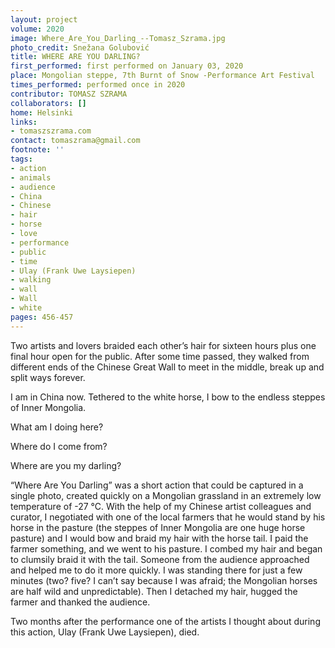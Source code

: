 ```yaml
---
layout: project
volume: 2020
image: Where_Are_You_Darling_--Tomasz_Szrama.jpg
photo_credit: Snežana Golubović
title: WHERE ARE YOU DARLING?
first_performed: first performed on January 03, 2020
place: Mongolian steppe, 7th Burnt of Snow -Performance Art Festival
times_performed: performed once in 2020
contributor: TOMASZ SZRAMA
collaborators: []
home: Helsinki
links:
- tomaszszrama.com
contact: tomaszrama@gmail.com
footnote: ''
tags:
- action
- animals
- audience
- China
- Chinese
- hair
- horse
- love
- performance
- public
- time
- Ulay (Frank Uwe Laysiepen)
- walking
- wall
- Wall
- white
pages: 456-457
---
```


<span class="ITALIC">Two artists and lovers braided each other’s hair for sixteen hours plus one final hour open for the public. After some time passed, they walked from different ends of the Chinese Great Wall to meet in the middle, break up and split ways forever. </span>

<span class="ITALIC">I am in China now. Tethered to the white horse, I bow to the endless steppes of Inner Mongolia.</span>

<span class="ITALIC">What am I doing here?</span>

<span class="ITALIC">Where do I come from? </span>

<span class="ITALIC">Where are you my darling?</span>

“Where Are You Darling” was a short action that could be captured in a single photo, created quickly on a Mongolian grassland in an extremely low temperature of -27 °C. With the help of my Chinese artist colleagues and curator, I negotiated with one of the local farmers that he would stand by his horse in the pasture (the steppes of Inner Mongolia are one huge horse pasture) and I would bow and braid my hair with the horse tail. I paid the farmer something, and we went to his pasture. I combed my hair and began to clumsily braid it with the tail. Someone from the audience approached and helped me to do it more quickly. I was standing there for just a few minutes (two? five? I can’t say because I was afraid; the Mongolian horses are half wild and unpredictable). Then I detached my hair, hugged the farmer and thanked the audience.

Two months after the performance one of the artists I thought about during this action, Ulay (Frank Uwe Laysiepen), died.